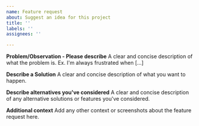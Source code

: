 ```yaml
---
name: Feature request
about: Suggest an idea for this project
title: ''
labels: ''
assignees: ''

---
```


**Problem/Observation - Please describe**
A clear and concise description of what the problem is. Ex. I'm always frustrated when [...]

**Describe a Solution**
A clear and concise description of what you want to happen.

**Describe alternatives you've considered**
A clear and concise description of any alternative solutions or features you've considered.

**Additional context**
Add any other context or screenshots about the feature request here.

